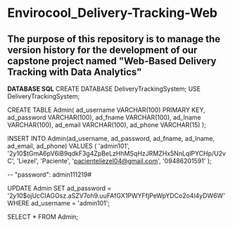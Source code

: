 # Envirocool_Delivery-Tracking-Web
The purpose of this repository is to manage the version history for the development of our capstone project named "Web-Based Delivery Tracking with Data Analytics"
-------------------------------------------------------------------------------------------------------------------------------------------------------------------
**DATABASE SQL**
CREATE DATABASE DeliveryTrackingSystem;
USE DeliveryTrackingSystem;

CREATE TABLE Admin(
   ad_username VARCHAR(100) PRIMARY KEY, 
   ad_password VARCHAR(100),
   ad_fname VARCHAR(100),
   ad_lname VARCHAR(100),
   ad_email VARCHAR(100),
   ad_phone VARCHAR(15)
);

INSERT INTO Admin(ad_username, ad_password, ad_fname, ad_lname, ad_email, ad_phone) 
VALUES (
  'admin101',
  '$2y$10$tGmA6pV6iB9qdkF3g4ZpBeLzHhMSqHzJRMZHx5NnLqlPYCHp/U2vC',
  'Liezel',
  'Paciente',
  'pacienteliezel04@gmail.com',
  '09486201591'
);

-- "password": admin111219#

UPDATE Admin
SET ad_password = '$2y$10$ojUcCIAGOsz.aSZV7oh9.uuFAfGX1PWYFfjPeWpYDCo2o4l4yDW6W'
WHERE ad_username = 'admin101';

SELECT * FROM Admin;

